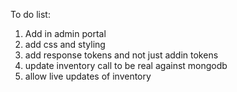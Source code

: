 To do list:
1. Add in admin portal 
2. add css and styling 
3. add response tokens and not just addin tokens
4. update inventory call to be real against mongodb
5. allow live updates of inventory 